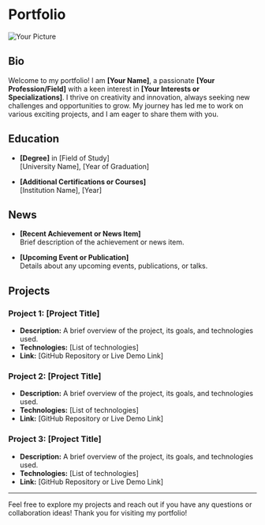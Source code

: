 # Portfolio

![Your Picture](link-to-your-image.jpg)

## Bio
Welcome to my portfolio! I am **[Your Name]**, a passionate **[Your Profession/Field]** with a keen interest in **[Your Interests or Specializations]**. I thrive on creativity and innovation, always seeking new challenges and opportunities to grow. My journey has led me to work on various exciting projects, and I am eager to share them with you.

## Education
- **[Degree]** in [Field of Study]  
  [University Name], [Year of Graduation]

- **[Additional Certifications or Courses]**  
  [Institution Name], [Year]

## News
- **[Recent Achievement or News Item]**  
  Brief description of the achievement or news item.

- **[Upcoming Event or Publication]**  
  Details about any upcoming events, publications, or talks.

## Projects
### Project 1: [Project Title]
- **Description:** A brief overview of the project, its goals, and technologies used.
- **Technologies:** [List of technologies]
- **Link:** [GitHub Repository or Live Demo Link]

### Project 2: [Project Title]
- **Description:** A brief overview of the project, its goals, and technologies used.
- **Technologies:** [List of technologies]
- **Link:** [GitHub Repository or Live Demo Link]

### Project 3: [Project Title]
- **Description:** A brief overview of the project, its goals, and technologies used.
- **Technologies:** [List of technologies]
- **Link:** [GitHub Repository or Live Demo Link]

---

Feel free to explore my projects and reach out if you have any questions or collaboration ideas! Thank you for visiting my portfolio!
